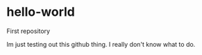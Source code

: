 # hello-world
First repository

Im just testing out this github thing. I really don't know what to do. 
